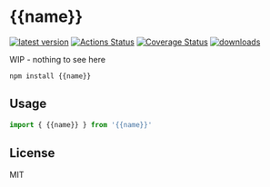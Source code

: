 # {{name}}
[![latest version](https://img.shields.io/npm/v/{{name}}.svg)](https://img.shields.io/npm/v/{{name}}.svg)
[![Actions Status](https://github.com/bcomnes/{{name}}/workflows/tests/badge.svg)](https://github.com/bcomnes/{{name}}/actions)
[![Coverage Status](https://coveralls.io/repos/github/bcomnes/{{name}}/badge.svg?branch=master)](https://coveralls.io/github/bcomnes/{{name}}?branch=master)
[![downloads](https://img.shields.io/npm/dm/{{name}}.svg)](https://www.npmjs.com/package/{{name}})

WIP - nothing to see here

```
npm install {{name}}
```

## Usage

``` js
import { {{name}} } from '{{name}}'
```

## License

MIT
